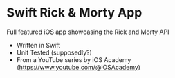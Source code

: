 # Swift Rick & Morty App

Full featured iOS app showcasing the Rick and Morty API

 - Written in Swift
 - Unit Tested (supposedly?)
 - From a YouTube series by iOS Academy (https://www.youtube.com/@iOSAcademy)